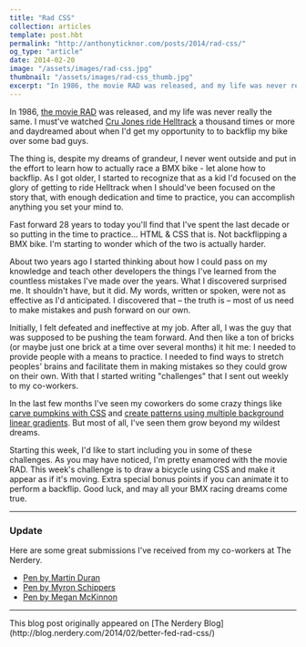 ```yaml
---
title: "Rad CSS"
collection: articles
template: post.hbt
permalink: "http://anthonyticknor.com/posts/2014/rad-css/"
og_type: "article"
date: 2014-02-20
image: "/assets/images/rad-css.jpg"
thumbnail: "/assets/images/rad-css_thumb.jpg"
excerpt: "In 1986, the movie RAD was released, and my life was never really the same. I must've watched Cru Jones ride Helltrack a thousand times."
---
```

In 1986, [the movie RAD](http://www.imdb.com/title/tt0091817/) was released, and my life was never really the same. I must've watched [Cru Jones ride Helltrack](https://www.youtube.com/watch?v=vvJ-U0vgrPk) a thousand times or more and daydreamed about when I'd get my opportunity to to backflip my bike over some bad guys.

The thing is, despite my dreams of grandeur, I never went outside and put in the effort to learn how to actually race a BMX bike - let alone how to backflip. As I got older, I started to recognize that as a kid I'd focused on the glory of getting to ride Helltrack when I should've been focused on the story that, with enough dedication and time to practice, you can accomplish anything you set your mind to.

Fast forward 28 years to today you'll find that I've spent the last decade or so putting in the time to practice... HTML & CSS that is. Not backflipping a BMX bike. I'm starting to wonder which of the two is actually harder.

About two years ago I started thinking about how I could pass on my knowledge and teach other developers the things I've learned from the countless mistakes I've made over the years. What I discovered surprised me. It shouldn't have, but it did. My words, written or spoken, were not as effective as I'd anticipated. I discovered that – the truth is – most of us need to make mistakes and push forward on our own.

Initially, I felt defeated and ineffective at my job. After all, I was the guy that was supposed to be pushing the team forward. And then like a ton of bricks (or maybe just one brick at a time over several months) it hit me: I needed to provide people with a means to practice. I needed to find ways to stretch peoples' brains and facilitate them in making mistakes so they could grow on their own. With that I started writing "challenges" that I sent out weekly to my co-workers.

In the last few months I've seen my coworkers do some crazy things like [carve pumpkins with CSS](http://codepen.io/ekidd/details/BHsfj) and [create patterns using multiple background linear gradients](http://jasonkinney.me/css-gradient-background-patterns/). But most of all, I've seen them grow beyond my wildest dreams.

Starting this week, I'd like to start including you in some of these challenges. As you may have noticed, I'm pretty enamored with the movie RAD. This week's challenge is to draw a bicycle using CSS and make it appear as if it's moving. Extra special bonus points if you can animate it to perform a backflip. Good luck, and may all your BMX racing dreams come true.

----

### Update

Here are some great submissions I've received from my co-workers at The Nerdery.

- [Pen by Martin Duran](http://codepen.io/Martin-Duran/full/ImJFg)
- [Pen by Myron Schippers](http://codepen.io/chbymnky/full/dIwol)
- [Pen by Megan McKinnon](http://codepen.io/mmckinnon/full/yzLDs)

----

<div class="attribution">
This blog post originally appeared on [The Nerdery Blog](http://blog.nerdery.com/2014/02/better-fed-rad-css/)
</div>